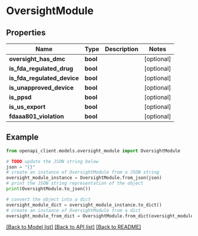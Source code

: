 # OversightModule


## Properties

Name | Type | Description | Notes
------------ | ------------- | ------------- | -------------
**oversight_has_dmc** | **bool** |  | [optional] 
**is_fda_regulated_drug** | **bool** |  | [optional] 
**is_fda_regulated_device** | **bool** |  | [optional] 
**is_unapproved_device** | **bool** |  | [optional] 
**is_ppsd** | **bool** |  | [optional] 
**is_us_export** | **bool** |  | [optional] 
**fdaaa801_violation** | **bool** |  | [optional] 

## Example

```python
from openapi_client.models.oversight_module import OversightModule

# TODO update the JSON string below
json = "{}"
# create an instance of OversightModule from a JSON string
oversight_module_instance = OversightModule.from_json(json)
# print the JSON string representation of the object
print(OversightModule.to_json())

# convert the object into a dict
oversight_module_dict = oversight_module_instance.to_dict()
# create an instance of OversightModule from a dict
oversight_module_from_dict = OversightModule.from_dict(oversight_module_dict)
```
[[Back to Model list]](../README.md#documentation-for-models) [[Back to API list]](../README.md#documentation-for-api-endpoints) [[Back to README]](../README.md)


